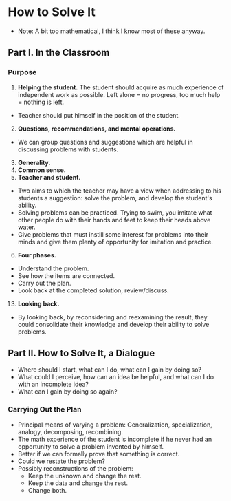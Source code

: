 # How to Solve It

- Note: A bit too mathematical, I think I know most of these anyway.

## Part I. In the Classroom

### Purpose

1. **Helping the student.** The student should acquire as much experience of independent work as possible. Left alone = no progress, too much help = nothing is left.
  - Teacher should put himself in the position of the student.
2. **Questions, recommendations, and mental operations.**
  - We can group questions and suggestions which are helpful in discussing problems with students.
3. **Generality.**
4. **Common sense.**
5. **Teacher and student.**
  - Two aims to which the teacher may have a view when addressing to his students a suggestion: solve the problem, and develop the student's ability.
  - Solving problems can be practiced. Trying to swim, you imitate what other people do with their hands and feet to keep their heads above water.
   - Give problems that must instill some interest for problems into their minds and give them plenty of opportunity for imitation and practice.
6. **Four phases.**
  - Understand the problem.
  - See how the items are connected.
  - Carry out the plan.
  - Look back at the completed solution, review/discuss.


13. **Looking back.**
  - By looking back, by reconsidering and reexamining the result, they could consolidate their knowledge and develop their ability to solve problems.

## Part II. How to Solve It, a Dialogue

- Where should I start, what can I do, what can I gain by doing so?
- What could I perceive, how can an idea be helpful, and what can I do with an incomplete idea?
- What can I gain by doing so again?

### Carrying Out the Plan

- Principal means of varying a problem: Generalization, specialization, analogy, decomposing, recombining.
- The math experience of the student is incomplete if he never had an opportunity to solve a problem invented by himself.
- Better if we can formally prove that something is correct.
- Could we restate the problem?
- Possibly reconstructions of the problem:
  - Keep the unknown and change the rest.
  - Keep the data and change the rest.
  - Change both.
